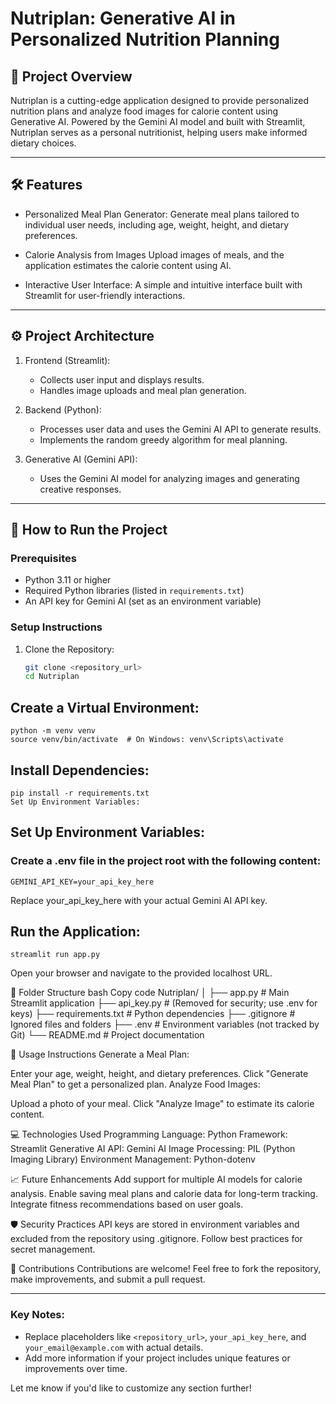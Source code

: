 # Nutriplan: Generative AI in Personalized Nutrition Planning

## 🌟 Project Overview
Nutriplan is a cutting-edge application designed to provide personalized nutrition plans and analyze food images for calorie content using Generative AI. Powered by the Gemini AI model and built with Streamlit, Nutriplan serves as a personal nutritionist, helping users make informed dietary choices.

---

## 🛠️ Features
- Personalized Meal Plan Generator: 
  Generate meal plans tailored to individual user needs, including age, weight, height, and dietary preferences.
  
- Calorie Analysis from Images 
  Upload images of meals, and the application estimates the calorie content using AI.

- Interactive User Interface: 
  A simple and intuitive interface built with Streamlit for user-friendly interactions.

---

## ⚙️ Project Architecture
1. Frontend (Streamlit): 
   - Collects user input and displays results.
   - Handles image uploads and meal plan generation.

2. Backend (Python): 
   - Processes user data and uses the Gemini AI API to generate results.
   - Implements the random greedy algorithm for meal planning.

3. Generative AI (Gemini API):
   - Uses the Gemini AI model for analyzing images and generating creative responses.

---

## 🚀 How to Run the Project
### Prerequisites
- Python 3.11 or higher
- Required Python libraries (listed in `requirements.txt`)
- An API key for Gemini AI (set as an environment variable)

### Setup Instructions
1. Clone the Repository:
   ```bash
   git clone <repository_url>
   cd Nutriplan


## Create a Virtual Environment:
    python -m venv venv
    source venv/bin/activate  # On Windows: venv\Scripts\activate

## Install Dependencies:
    pip install -r requirements.txt
    Set Up Environment Variables:

## Set Up Environment Variables:
  ### Create a .env file in the project root with the following content:
    GEMINI_API_KEY=your_api_key_here
  Replace your_api_key_here with your actual Gemini AI API key.
  
## Run the Application:
    streamlit run app.py
Open your browser and navigate to the provided localhost URL.

🧩 Folder Structure
bash
Copy code
Nutriplan/
│
├── app.py                # Main Streamlit application
├── api_key.py            # (Removed for security; use .env for keys)
├── requirements.txt      # Python dependencies
├── .gitignore            # Ignored files and folders
├── .env                  # Environment variables (not tracked by Git)
└── README.md             # Project documentation

📜 Usage Instructions
Generate a Meal Plan:

Enter your age, weight, height, and dietary preferences.
Click "Generate Meal Plan" to get a personalized plan.
Analyze Food Images:

Upload a photo of your meal.
Click "Analyze Image" to estimate its calorie content.


💻 Technologies Used
Programming Language: Python
Framework: Streamlit
Generative AI API: Gemini AI
Image Processing: PIL (Python Imaging Library)
Environment Management: Python-dotenv

📈 Future Enhancements
Add support for multiple AI models for calorie analysis.
Enable saving meal plans and calorie data for long-term tracking.
Integrate fitness recommendations based on user goals.

🛡️ Security Practices
API keys are stored in environment variables and excluded from the repository using .gitignore.
Follow best practices for secret management.

🤝 Contributions
Contributions are welcome! Feel free to fork the repository, make improvements, and submit a pull request.


---

### Key Notes:
- Replace placeholders like `<repository_url>`, `your_api_key_here`, and `your_email@example.com` with actual details.
- Add more information if your project includes unique features or improvements over time.

Let me know if you'd like to customize any section further!



